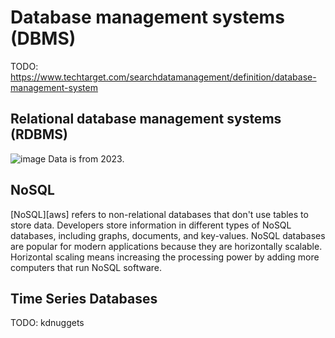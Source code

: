 # Database management systems (DBMS)

TODO: https://www.techtarget.com/searchdatamanagement/definition/database-management-system

## Relational database management systems (RDBMS)

![image](https://github.com/tapyu/database-lessons/assets/22801918/29b687af-9931-4536-b4cc-f6f85438b0dd)
Data is from 2023.


## NoSQL

[NoSQL][aws] refers to non-relational databases that don't use tables to store data. Developers store information in different types of NoSQL databases, including graphs, documents, and key-values. NoSQL databases are popular for modern applications because they are horizontally scalable. Horizontal scaling means increasing the processing power by adding more computers that run NoSQL software.

## Time Series Databases

TODO: kdnuggets
